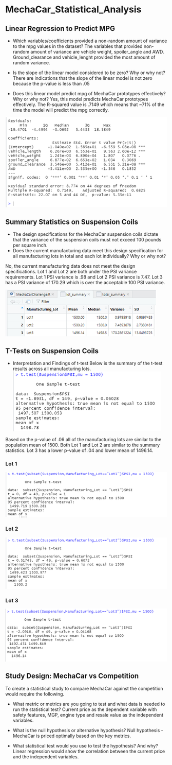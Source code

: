 # MechaCar_Statistical_Analysis
## Linear Regression to Predict MPG
- Which variables/coefficients provided a non-random amount of variance to the mpg values in the dataset?
The variables that provided non-random amount of variance are vehicle weight, spoiler_angle and AWD.
Ground_clearance and vehicle_lenght provided the most amount of random variance.


- Is the slope of the linear model considered to be zero? Why or why not?
There are indications that the slope of the linear model is not zero because the p-value is less than .05


- Does this linear model predict mpg of MechaCar prototypes effectively? Why or why not?
Yes, this model predicts MechaCar prototypes effectively.
The R-squared value is .7149 which means that ~71% of the time the model will predict the mpg correctly.

![Del1.PNG](Del1.PNG)

## Summary Statistics on Suspension Coils
- The design specifications for the MechaCar suspension coils dictate that the variance of the suspension coils must not exceed 100 pounds per square inch. 
- Does the current manufacturing data meet this design specification for all manufacturing lots in total and each lot individually? Why or why not?

No, the current manufacturing data does not meet the design specifications.
Lot 1 and Lot 2 are both under the PSI variance requirements.
Lot 1 PSI variance is .98 and Lot 2 PSI variance is 7.47.
Lot 3 has a PSI variance of 170.29 which is over the acceptable 100 PSI variance.

![lot_summary.PNG](lot_summary.PNG)

## T-Tests on Suspension Coils
- Interpretation and Findings of t-test
Below is the summary of the t-test results across all manufacturing lots.
![t_test_all.PNG](t_test_all.PNG)

Based on the p-value of .06 all of the manufacturing lots are similar to the population mean of 1500.
Both Lot 1 and Lot 2 are similar to the summary statistics.
Lot 3 has a lower p-value of .04 and lower mean of 1496.14.
### Lot 1
![t_test_lot1.PNG](t_test_lot1.PNG)
### Lot 2
![t_test_lot2.PNG](t_test_lot2.PNG)
### Lot 3
![t_test_lot3.PNG](t_test_lot3.PNG)

## Study Design: MechaCar vs Competition
To create a statistical study to compare MechaCar against the competition would require the following.

- What metric or metrics are you going to test and what data is needed to run the statistical test?
Current price as the dependent variable with safety features, MGP, engine type and resale value as the independent variables.

- What is the null hypothesis or alternative hypothesis?
Null hypothesis - MechaCar is priced optimally based on the key metrics.

- What statistical test would you use to test the hypothesis? And why?
Linear regression would show the correlation between the current price and the independent variables.
